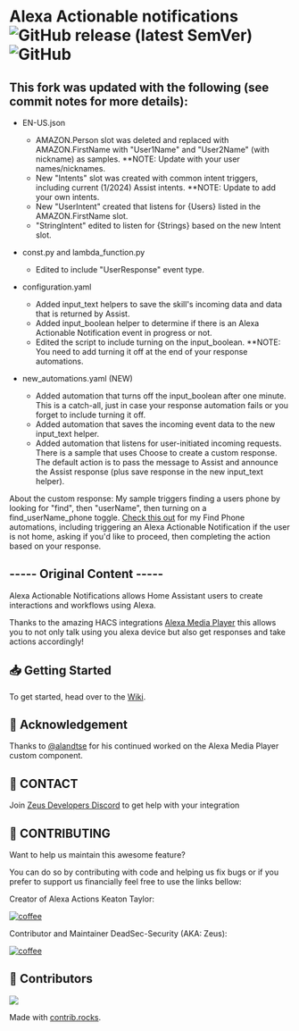 # Alexa Actionable notifications ![GitHub release (latest SemVer)](https://img.shields.io/github/v/release/keatontaylor/alexa-actions?label=Release&style=flat-square) ![GitHub](https://img.shields.io/github/license/keatontaylor/alexa-actions?label=Licence&style=flat-square)

## This fork was updated with the following (see commit notes for more details):
- EN-US.json
  - AMAZON.Person slot was deleted and replaced with AMAZON.FirstName with "User1Name" and "User2Name" (with nickname) as samples. **NOTE: Update with your user names/nicknames.
  - New "Intents" slot was created with common intent triggers, including current (1/2024) Assist intents. **NOTE: Update to add your own intents.
  - New "UserIntent" created that listens for {Users} listed in the AMAZON.FirstName slot.
  - "StringIntent" edited to listen for {Strings} based on the new Intent slot.
 
- const.py and lambda_function.py
  - Edited to include "UserResponse" event type.
 
- configuration.yaml
  - Added input_text helpers to save the skill's incoming data and data that is returned by Assist.
  - Added input_boolean helper to determine if there is an Alexa Actionable Notification event in progress or not.
  - Edited the script to include turning on the input_boolean. **NOTE: You need to add turning it off at the end of your response automations.
 
- new_automations.yaml (NEW)
  - Added automation that turns off the input_boolean after one minute. This is a catch-all, just in case your response automation fails or you forget to include turning it off.
  - Added automation that saves the incoming event data to the new input_text helper.
  - Added automation that listens for user-initiated incoming requests. There is a sample that uses Choose to create a custom response. The default action is to pass the message to Assist and announce the Assist response (plus save response in the new input_text helper).
 
About the custom response:
My sample triggers finding a users phone by looking for "find", then "userName", then turning on a find_userName_phone toggle. [Check this out](https://github.com/foxymichelle/Home-Assistant-Find-Phone/tree/main) for my Find Phone automations, including triggering an Alexa Actionable Notification if the user is not home, asking if you'd like to proceed, then completing the action based on your response. 

## ----- Original Content -----

Alexa Actionable Notifications allows Home Assistant users to create interactions and workflows using Alexa.

Thanks to the amazing HACS integrations [Alexa Media Player](https://github.com/custom-components/alexa_media_player/) this allows you to not only talk using you alexa device but also get responses and take actions accordingly!

## 📥 Getting Started
To get started, head over to the [Wiki](https://github.com/keatontaylor/alexa-actions/wiki).

## 🤝 Acknowledgement
Thanks to [@alandtse](https://github.com/alandtse) for his continued worked on the Alexa Media Player custom component.

## 📧 CONTACT
Join [Zeus Developers Discord](https://discord.gg/yw2DkWZKpB) to get help with your integration

## 📝 CONTRIBUTING
Want to help us maintain this awesome feature? 

You can do so by contributing with code and helping us fix bugs or if you prefer to support us financially feel free to use the links bellow:

Creator of Alexa Actions Keaton Taylor:

[![coffee](https://www.buymeacoffee.com/assets/img/custom_images/orange_img.png)](https://www.buymeacoffee.com/ogFeLZl)

Contributor and Maintainer DeadSec-Security (AKA: Zeus):

[![coffee](https://www.buymeacoffee.com/assets/img/custom_images/orange_img.png)](https://www.buymeacoffee.com/zeus500k)


## 🤝 Contributors
<a href="https://github.com/keatontaylor/alexa-actions/graphs/contributors">
  <img src="https://contrib.rocks/image?repo=keatontaylor/alexa-actions"/>
</a>

Made with [contrib.rocks](https://contrib.rocks).

